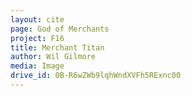 ```yaml
---
layout: cite
page: God of Merchants
project: F16
title: Merchant Titan
author: Wil Gilmore
media: Image
drive_id: 0B-R6wZWb9lqhWndXVFh5RExnc00
---
```

